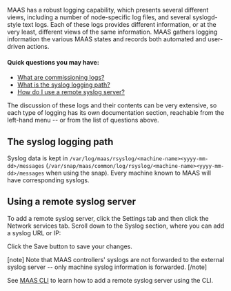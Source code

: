MAAS has a robust logging capability, which presents several different views, including a number of node-specific log files, and several syslogd-style text logs.  Each of these logs provides different information, or at the very least, different views of the same information.  MAAS gathers logging information the various MAAS states and records both automated and user-driven actions.

#### Quick questions you may have:

* [What are commissioning logs?](/t/commissioning-logs/1478)
* [What is the syslog logging path?](/t/maas-logging/1468#heading--path)
* [How do I use a remote syslog server?](/t/maas-logging/1468#heading--using-a-remote-syslog-server)
<!-- * [What are test logs?](=/test-logs/1479)
* [What are machine logs?](=/machine-logs/1480)
* [What are event logs?](=/event-logs/1481) -->
<!-- * [What is the maas.log file?](=/the-maas-log-file/1482)
* [What is the rackd.log file?](=/the-rackd-log-file/1483)
* [What is the regiond.log file?](=/the-regiond-log-file/1484)
* [What is the HTTP access log file?](=/the-http-access-log-file/1485)
* [What is the HTTP error log file?](=/the-http-error-log-file/1486)
* [What are the proxy log files?](=/the-proxy-log-files/1487)
* [What are the MAAS rsyslog files?](=/the-maas-rsyslog-files/1488) -->

The discussion of these logs and their contents can be very extensive, so each type of logging has its own documentation section, reachable from the left-hand menu -- or from the list of questions above.

<h2 id="heading--path">The syslog logging path</h2>

Syslog data is kept in `/var/log/maas/rsyslog/<machine-name><yyyy-mm-dd>/messages` (`/var/snap/maas/common/log/rsyslog/<machine-name><yyyy-mm-dd>/messages` when using the snap). Every machine known to MAAS will have corresponding syslogs.

<h2 id="heading--using-a-remote-syslog-server">Using a remote syslog server</h2>

To add a remote syslog server, click the Settings tab and then click the Network services tab. Scroll down to the Syslog section, where you can add a syslog URL or IP:

<!-- vanilla
![remote_syslog](https://assets.ubuntu.com/v1/e139d4e9-installconfig-syslog__2.6-remote-syslog.png)
 vanilla -->

<!-- ui
![remote_syslog](https://assets.ubuntu.com/v1/e139d4e9-installconfig-syslog__2.6-remote-syslog.png)
 ui -->

<!-- cli
### ADD SUITABLE CLI EXAMPLE OR PRINTOUT ###
 cli -->

Click the Save button to save your changes.

[note]
Note that MAAS controllers' syslogs are not forwarded to the external syslog server -- only machine syslog information is forwarded.
[/note]

See [MAAS CLI](/t/cli-advanced-tasks/793#heading--add-or-update-a-remote-syslog-server) to learn how to add a remote syslog server using the CLI.

<!-- LINKS -->